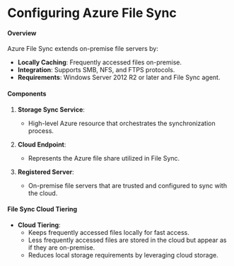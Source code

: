 # Configuring Azure File Sync

#### Overview

Azure File Sync extends on-premise file servers by:

- **Locally Caching**: Frequently accessed files on-premise.
- **Integration**: Supports SMB, NFS, and FTPS protocols.
- **Requirements**: Windows Server 2012 R2 or later and File Sync agent.

#### Components

1. **Storage Sync Service**:
    - High-level Azure resource that orchestrates the synchronization process.

2. **Cloud Endpoint**:   
    - Represents the Azure file share utilized in File Sync.

3. **Registered Server**:
    - On-premise file servers that are trusted and configured to sync with the cloud.

#### File Sync Cloud Tiering

- **Cloud Tiering**:
    - Keeps frequently accessed files locally for fast access.
    - Less frequently accessed files are stored in the cloud but appear as if they are on-premise.
    - Reduces local storage requirements by leveraging cloud storage.
